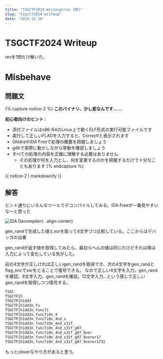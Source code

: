 ```yaml
---
title: "TSGCTF2024-Writeup(rev 1問)"
slug: "tsgctf2024-writeup"
date: "2024-12-16"
---
```


# TSGCTF2024 Writeup
revを1問だけ解いた。
# Misbehave
## 問題文

{% capture notice-2 %}
**このバイナリ、少し変なんです……**

**初心者向けのヒント :**
- 添付ファイルはx86-64のLinux上で動くELF形式の実行可能ファイルです
- 実行して正しいFLAGを入力すると、Correct!と表示されます
- GhidraやIDA Freeで処理の概要を把握しましょう
- gdbで実際に動かしながら挙動を確認しましょう
- すべての処理の内容を正確に理解する必要はありません
    - その処理が何を入力とし、何を変更するのかを把握するだけで十分なこともあります
{% endcapture %}

<div class="notice">{{ notice-2 | markdownify }}</div>

## 解答
ヒント通りにいろんなツールでデコンパイルしてみる。IDA Freeが一番見やすいな～と思った

![IDA Decompiler](/blog/assets/images/2024-12-14-192113.png){: .align-center}

gen_randで生成した値とxorを取って4文字づつ比較している。ここからはデバッガの出番

gen_randが返す値を取得してみたら、最初らへんの値は同じだけどそれ以降は入力によって変化している気がした。

前の4文字が正しければ正しいgen_randを取得でき、次の4文字をgen_randとflag_encでxorをとることで復号できる。
なので正しい4文字を入力。gen_randを確認。8文字入力。gen_randを確認。12文字入力...という感じで正しいgen_randを取得しつつ復号する。
```bash
TSGC
TSGCTF{h
TSGCTF{h1dd3
TSGCTF{h1dd3n_fu
TSGCTF{h1dd3n_func7i
TSGCTF{h1dd3n_func7i0n_4
TSGCTF{h1dd3n_func7i0n_4nd_s
TSGCTF{h1dd3n_func7i0n_4nd_s31f_
TSGCTF{h1dd3n_func7i0n_4nd_s31f_g07_
TSGCTF{h1dd3n_func7i0n_4nd_s31f_g07_0ver
TSGCTF{h1dd3n_func7i0n_4nd_s31f_g07_0verwr17
TSGCTF{h1dd3n_func7i0n_4nd_s31f_g07_0verwr173}
```
もっとcleverなやり方があると思う。
